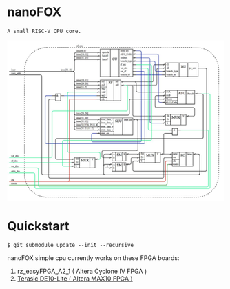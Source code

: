 # nanoFOX

    A small RISC-V CPU core.

![cpu_system](doc/cpu_system.jpg)

# Quickstart
    $ git submodule update --init --recursive

nanoFOX simple cpu currently works on these FPGA boards:
<ol>
<li>rz_easyFPGA_A2_1 ( Altera Cyclone IV FPGA )</li>
<li><a href="https://www.terasic.com.tw/cgi-bin/page/archive.pl?Language=English&CategoryNo=234&No=1021">Terasic DE10-Lite ( Altera MAX10 FPGA )</a></li>
</ol>
